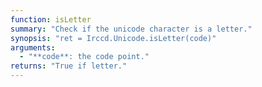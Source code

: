 ```yaml
---
function: isLetter
summary: "Check if the unicode character is a letter."
synopsis: "ret = Irccd.Unicode.isLetter(code)"
arguments:
  - "**code**: the code point."
returns: "True if letter."
---
```


